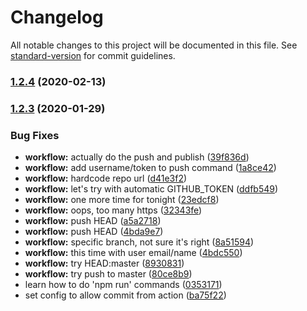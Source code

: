 # Changelog

All notable changes to this project will be documented in this file. See [standard-version](https://github.com/conventional-changelog/standard-version) for commit guidelines.

### [1.2.4](https://github.com/olore/jaycue/compare/v1.2.3...v1.2.4) (2020-02-13)

### [1.2.3](https://github.com/olore/jaycue/compare/v1.2.0...v1.2.3) (2020-01-29)


### Bug Fixes

* **workflow:** actually do the push and publish ([39f836d](https://github.com/olore/jaycue/commit/39f836de06f0b660b9b730cf332d2e734d6dbe67))
* **workflow:** add username/token to push command ([1a8ce42](https://github.com/olore/jaycue/commit/1a8ce42ac7949907e8298abc1ad77e0913e3664d))
* **workflow:** hardcode repo url ([d41e3f2](https://github.com/olore/jaycue/commit/d41e3f21dbd2e8ef35e63d3c81e759b975b68d67))
* **workflow:** let's try with automatic GITHUB_TOKEN ([ddfb549](https://github.com/olore/jaycue/commit/ddfb549f8293dae11eb884bfd994bd86c1f43bc5))
* **workflow:** one more time for tonight ([23edcf8](https://github.com/olore/jaycue/commit/23edcf854796b3aa9c3bedacb1fa4aad06ffb8e0))
* **workflow:** oops, too many https ([32343fe](https://github.com/olore/jaycue/commit/32343fe2108a44f88df5cc6c3da4260b73401dea))
* **workflow:** push HEAD ([a5a2718](https://github.com/olore/jaycue/commit/a5a2718727bbf640fffa1f9ca7558b2721c0e786))
* **workflow:** push HEAD ([4bda9e7](https://github.com/olore/jaycue/commit/4bda9e751b679fb5e649f8f7f6f4a6992ed1818e))
* **workflow:** specific branch, not sure it's right ([8a51594](https://github.com/olore/jaycue/commit/8a51594163ee40e03bc0504515aaaffd458a132b))
* **workflow:** this time with user email/name ([4bdc550](https://github.com/olore/jaycue/commit/4bdc550e930a239276e9ef85622bb5323cc8083a))
* **workflow:** try HEAD:master ([8930831](https://github.com/olore/jaycue/commit/8930831fdbc88b283505af9fa1b4f568b22a26f6))
* **workflow:** try push to master ([80ce8b9](https://github.com/olore/jaycue/commit/80ce8b98ef8e51e76841f3b857c1764ecce39f09))
* learn how to do 'npm run' commands ([0353171](https://github.com/olore/jaycue/commit/0353171437e0f3f922c7de336105eb102b9580d2))
* set config to allow commit from action ([ba75f22](https://github.com/olore/jaycue/commit/ba75f2239a0bdceb67164149fc0732174c9c2d49))
